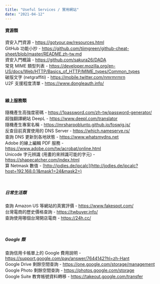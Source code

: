 ```yaml
---
title: "Useful Services / 實用網站"
date: "2021-04-12"
---
```


#### 資源類

資安入門資源 - https://gotyour.pw/resources.html  
GitHub 功能小抄 - https://github.com/tiimgreen/github-cheat-sheet/blob/master/README.zh-tw.md  
資安入門概論 - https://github.com/sakura26/DADA  
常見 MIME 類型列表 - https://developer.mozilla.org/en-US/docs/Web/HTTP/Basics_of_HTTP/MIME_types/Common_types  
破版文字 (netgraffiti) - https://mobile.twitter.com/nmrmrmrn  
U2F 支援程度清單 - https://www.dongleauth.info/  
</br>

#### 線上服務類

隨機產生高強度密碼 - https://1password.com/zh-tw/password-generator/  
超強翻譯網站 DeepL - https://www.deepl.com/translator  
隨機產生專案名稱 - https://mrsharpoblunto.github.io/foswig.js/  
反查目前真實使用的 DNS Server - https://which.nameserve.rs/  
查詢 DNS 更新到各地狀態 - https://www.whatsmydns.net  
Adobe 的線上編輯 PDF 服務 - https://www.adobe.com/tw/acrobat/online.html  
Unicode 字元辨識 (用畫的來辨識可能的字元) - https://shapecatcher.com/index.html  
算 Netmask 數值 - [http://jodies.de/ipcalc](http://jodies.de/ipcalc?host=192.168.0.1&mask1=24&mask2=)  

</br>

##### 日常生活類

查詢 Amazon US 等網站的真實評價 - https://www.fakespot.com/  
台灣電商的歷史價格查詢 - https://twbuyer.info/  
查詢使用哪個台灣開店電商 - https://24h.cc/  

</br>

##### Google 類

查詢信用卡帳單上的 Google 費用說明 - https://support.google.com/pay/answer/7644142?hl=zh-Hant  
Google Drive 剩餘空間查詢 - https://one.google.com/storage/management  
Google Photo 剩餘空間查詢 - https://photos.google.com/storage  
Google Suite 教育帳號資料轉移 - https://takeout.google.com/transfer  
</br>

